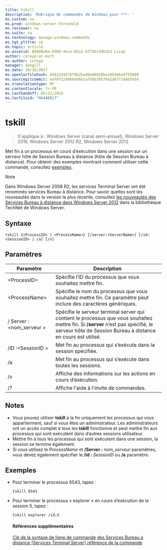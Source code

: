 ```yaml
---
title: tskill
description: 'Rubrique de commandes de Windows pour ***- '
ms.custom: na
ms.prod: windows-server-threshold
ms.reviewer: na
ms.suite: na
ms.technology: manage-windows-commands
ms.tgt_pltfrm: na
ms.topic: article
ms.assetid: 08986e6a-6900-4ece-85a1-8f73b14db1b3 Lizap
author: coreyp-at-msft
ms.author: coreyp
manager: dongill
ms.date: 10/16/2017
ms.openlocfilehash: b582334d7b79b2badbb86818be1093b6a5f55080
ms.sourcegitcommit: eaf071249b6eb6b1a758b38579a2d87710abfb54
ms.translationtype: MT
ms.contentlocale: fr-FR
ms.lasthandoff: 05/31/2019
ms.locfileid: "66440817"
---
```

# <a name="tskill"></a>tskill

>S'applique à : Windows Server (canal semi-annuel), Windows Server 2016, Windows Server 2012 R2, Windows Server 2012

Met fin à un processus en cours d’exécution dans une session sur un serveur hôte de Session Bureau à distance (hôte de Session Bureau à distance).
Pour obtenir des exemples montrant comment utiliser cette commande, consultez [exemples](#BKMK_examples).

> [!NOTE]
> Dans Windows Server 2008 R2, les services Terminal Server ont été renommés services Bureau à distance. Pour savoir quelles sont les nouveautés dans la version la plus récente, consultez [les nouveautés des Services Bureau à distance dans Windows Server 2012](https://technet.microsoft.com/library/hh831527) dans la bibliothèque TechNet de Windows Server.

## <a name="syntax"></a>Syntaxe
```
tskill {<ProcessID> | <ProcessName>} [/server:<ServerName>] [/id:<SessionID> | /a] [/v]
```

## <a name="parameters"></a>Paramètres

|Paramètre|Description|
|-------|--------|
|\<ProcessID>|Spécifie l’ID du processus que vous souhaitez mettre fin.|
|\<ProcessName>|Spécifie le nom du processus que vous souhaitez mettre fin. Ce paramètre peut inclure des caractères génériques.|
|/ Server :\<nom_serveur >|Spécifie le serveur terminal server qui contient le processus que vous souhaitez mettre fin. Si **/server** n’est pas spécifié, le serveur hôte de Session Bureau à distance en cours est utilisé.|
|/ID :\<SessionID >|Met fin au processus qui s’exécute dans la session spécifiée.|
|/a|Met fin au processus qui s’exécute dans toutes les sessions.|
|/v|Affiche des informations sur les actions en cours d’exécution.|
|/?|Affiche l'aide à l'invite de commandes.|

## <a name="remarks"></a>Notes
- Vous pouvez utiliser **tskill** à la fin uniquement les processus qui vous appartiennent, sauf si vous êtes un administrateur. Les administrateurs ont un accès complet à tous les **tskill** fonctionne et peut mettre fin aux processus qui sont exécutent dans d’autres sessions utilisateur.
- Mettre fin à tous les processus qui sont exécutent dans une session, la session se termine également.
- Si vous utilisez le *ProcessName* et **/Server :** <em>nom_serveur</em> paramètres, vous devez également spécifier le **/id :**  <em>SessionID</em> ou **/a** paramètre.

## <a name="BKMK_examples"></a>Exemples
- Pour terminer le processus 6543, tapez :
  ```
  tskill 6543
  ```
- Pour terminer le processus « explorer » en cours d’exécution de la session 5, tapez :
  ```
  tskill explorer /id:5
  ```
  #### <a name="additional-references"></a>Références supplémentaires
  [Clé de la syntaxe de ligne de commande](command-line-syntax-key.md)
  [des Services Bureau à distance &#40;Services Terminal Server&#41; référence de la commande](remote-desktop-services-terminal-services-command-reference.md)
